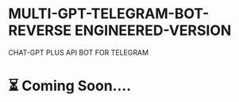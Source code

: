 # MULTI-GPT-TELEGRAM-BOT-REVERSE ENGINEERED-VERSION
 CHAT-GPT PLUS API BOT FOR TELEGRAM 
 
# ⏳ Coming Soon....

